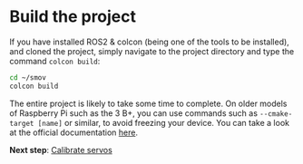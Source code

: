 # Build the project

If you have installed ROS2 & colcon (being one of the tools to be installed), and cloned the project, simply navigate to the project directory and type the command `colcon build`:

```bash
cd ~/smov
colcon build
```

The entire project is likely to take some time to complete. On older models of Raspberry Pi such as the 3 B+, you can use commands such as `--cmake-target [name]` or similar, to avoid freezing your device.
You can take a look at the official documentation [here](https://colcon.readthedocs.io/en/released/user/installation.html).

**Next step**: [Calibrate servos](calibrate_servos.md)
